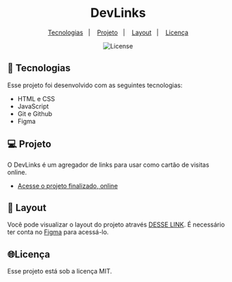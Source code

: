 <h1 align="center"> DevLinks </h1>

<p align="center">
  <a href="#-tecnologias">Tecnologias</a>&nbsp;&nbsp;&nbsp;|&nbsp;&nbsp;&nbsp;
  <a href="#-projeto">Projeto</a>&nbsp;&nbsp;&nbsp;|&nbsp;&nbsp;&nbsp;
  <a href="#-layout">Layout</a>&nbsp;&nbsp;&nbsp;|&nbsp;&nbsp;&nbsp;
  <a href="#memo-licença">Licença</a>
</p>

<p align="center">
  <img alt="License" src="https://img.shields.io/static/v1?label=license&message=MIT&color=49AA26&labelColor=000000">
</p>

## 🚀 Tecnologias

Esse projeto foi desenvolvido com as seguintes tecnologias:

- HTML e CSS
- JavaScript
- Git e Github
- Figma

## 💻 Projeto

O DevLinks é um agregador de links para usar como cartão de visitas online.

- [Acesse o projeto finalizado, online](https://ciceroeduardo24.github.io/DevLinks/)

## 🔖 Layout

Você pode visualizar o layout do projeto através [DESSE LINK](https://www.figma.com/file/ubgfkt0m2PIEwUfIcw4JJX/DevLinks-%E2%80%A2-Projeto-Discover-(Community)?type=design&node-id=58-415&mode=design&t=FWQXzkVb1nOr4XjL-0). É necessário ter conta no [Figma](https://figma.com) para acessá-lo.

## 🌐Licença

Esse projeto está sob a licença MIT.
